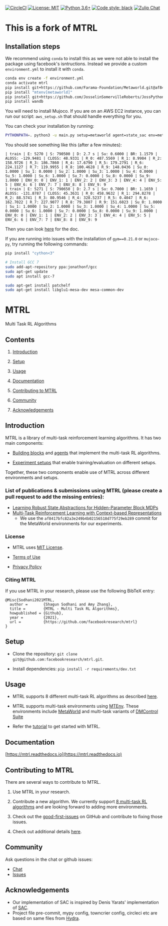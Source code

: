 [![CircleCI](https://circleci.com/gh/facebookresearch/mtrl.svg?style=svg&circle-token=8cc8eb1b9666a65e27a21c39b5d5398744365894)](https://circleci.com/gh/facebookresearch/mtrl)
[![License: MIT](https://img.shields.io/badge/License-MIT-green.svg)](https://github.com/facebookresearch/mtrl/blob/main/LICENSE)
[![Python 3.6+](https://img.shields.io/badge/python-3.6+-blue.svg)](https://www.python.org/downloads/release/python-360/)
[![Code style: black](https://img.shields.io/badge/code%20style-black-000000.svg)](https://github.com/psf/black)
[![Zulip Chat](https://img.shields.io/badge/zulip-join_chat-brightgreen.svg)](https://mtenv.zulipchat.com)

# This is a fork of MTRL

## Installation steps
We recommend using `conda` to install this as we were not able to install the package using facebook's isntructions. Instead we provide a custom `environment.yml` to install it with `conda`.
```bash
conda env create -f environment.yml
conda activate mtrl
pip install git+https://github.com/Farama-Foundation/Metaworld.git@af8417bfc82a3e249b4b02156518d775f29eb28
pip install "mtenv[metaworld]"
pip install git+https://github.com/JosselinSomervilleRoberts/JossPythonToolbox.git
pip install wandb
```

You will need to install Mujoco. If you are on an AWS EC2 instance, you can run our script: `aws_setup.sh` that should handle everything for you.

You can check your installation by running:
```bash
PYTHONPATH=. python3 -u main.py setup=metaworld agent=state_sac env=metaworld-mt10 agent.multitask.num_envs=10 agent.multitask.should_use_disentangled_alpha=True
```
You should see something like this (after a few minutes):
```
| train | E: 5270 | S: 790500 | D: 2.7 s | Su: 0.6000 | BR: 1.1579 | ALOSS: -129.9481 | CLOSS: 48.9331 | R_0: 487.5569 | R_1: 8.9984 | R_2: 158.9726 | R_3: 186.7860 | R_4: 17.6790 | R_5: 179.2791 | R_6: 224.1127 | R_7: 119.9955 | R_8: 100.4628 | R_9: 148.0436 | Su_0: 1.0000 | Su_1: 0.0000 | Su_2: 1.0000 | Su_3: 1.0000 | Su_4: 0.0000 | Su_5: 1.0000 | Su_6: 1.0000 | Su_7: 0.0000 | Su_8: 0.0000 | Su_9: 1.0000 | ENV_0: 0 | ENV_1: 1 | ENV_2: 2 | ENV_3: 3 | ENV_4: 4 | ENV_5: 5 | ENV_6: 6 | ENV_7: 7 | ENV_8: 8 | ENV_9: 9
| train | E: 5271 | S: 790650 | D: 2.7 s | Su: 0.7000 | BR: 1.1659 | ALOSS: -131.8787 | CLOSS: 45.3631 | R_0: 458.9632 | R_1: 294.8278 | R_2: 88.5741 | R_3: 80.9546 | R_4: 328.5237 | R_5: 0.4047 | R_6: 162.7022 | R_7: 227.9077 | R_8: 79.3807 | R_9: 151.6023 | Su_0: 1.0000 | Su_1: 1.0000 | Su_2: 1.0000 | Su_3: 1.0000 | Su_4: 1.0000 | Su_5: 0.0000 | Su_6: 1.0000 | Su_7: 0.0000 | Su_8: 0.0000 | Su_9: 1.0000 | ENV_0: 0 | ENV_1: 1 | ENV_2: 2 | ENV_3: 3 | ENV_4: 4 | ENV_5: 5 | ENV_6: 6 | ENV_7: 7 | ENV_8: 8 | ENV_9: 9
```

Then you can look [here](https://mtrl.readthedocs.io/en/latest/pages/tutorials/baseline.html) for the doc.

If you are running into issues with the installation of `gym==0.21.0` or `mujoco-py`, try running the following commands:

```bash
pip install "cython<3"

# Install GCC 7
sudo add-apt-repository ppa:jonathonf/gcc
sudo apt-get update
sudo apt install gcc-7

sudo apt-get install patchelf
sudo apt-get install libglu1-mesa-dev mesa-common-dev
```

# MTRL
Multi Task RL Algorithms

## Contents

1. [Introduction](#Introduction)

2. [Setup](#Setup)

3. [Usage](#Usage)

4. [Documentation](#Documentation)

5. [Contributing to MTRL](#Contributing-to-MTRL)

6. [Community](#Community)

7. [Acknowledgements](#Acknowledgements)

## Introduction

MTRL is a library of multi-task reinforcement learning algorithms. It has two main components:

* [Building blocks](https://github.com/facebookresearch/mtrl/tree/main/mtrl/agent/components) and [agents](https://github.com/facebookresearch/mtrl/tree/main/mtrl/agent) that implement the multi-task RL algorithms.

* [Experiment setups](https://github.com/facebookresearch/mtrl/tree/main/mtrl/experiment) that enable training/evaluation on different setups. 

Together, these two components enable use of MTRL across different environments and setups.

### List of publications & submissions using MTRL (please create a pull request to add the missing entries):

* [Learning Robust State Abstractions for Hidden-Parameter Block MDPs](https://arxiv.org/abs/2007.07206)
* [Multi-Task Reinforcement Learning with Context-based Representations](https://arxiv.org/abs/2102.06177)
    *  We use the `af8417bfc82a3e249b4b02156518d775f29eb289` commit for the MetaWorld environments for our experiments.

### License

* MTRL uses [MIT License](https://github.com/facebookresearch/mtrl/blob/main/LICENSE).

* [Terms of Use](https://opensource.facebook.com/legal/terms)

* [Privacy Policy](https://opensource.facebook.com/legal/privacy)

### Citing MTRL

If you use MTRL in your research, please use the following BibTeX entry:
```
@Misc{Sodhani2021MTRL,
  author =       {Shagun Sodhani and Amy Zhang},
  title =        {MTRL - Multi Task RL Algorithms},
  howpublished = {Github},
  year =         {2021},
  url =          {https://github.com/facebookresearch/mtrl}
}
```

## Setup

* Clone the repository: `git clone git@github.com:facebookresearch/mtrl.git`.

* Install dependencies: `pip install -r requirements/dev.txt`

## Usage

* MTRL supports 8 different multi-task RL algorithms as described [here](https://mtrl.readthedocs.io/en/latest/pages/tutorials/overview.html).

* MTRL supports multi-task environments using [MTEnv](https://github.com/facebookresearch/mtenv). These environments include [MetaWorld](https://meta-world.github.io/) and multi-task variants of [DMControl Suite](https://github.com/deepmind/dm_control)

* Refer the [tutorial](https://mtrl.readthedocs.io/en/latest/pages/tutorials/overview.html) to get started with MTRL.

## Documentation

[https://mtrl.readthedocs.io](https://mtrl.readthedocs.io)

## Contributing to MTRL

There are several ways to contribute to MTRL.

1. Use MTRL in your research.

2. Contribute a new algorithm. We currently support [8 multi-task RL algorithms](https://mtrl.readthedocs.io/en/latest/pages/algorithms/supported.html) and are looking forward to adding more environments.

3. Check out the [good-first-issues](https://github.com/facebookresearch/mtrl/pulls?q=is%3Apr+is%3Aopen+label%3A%22good+first+issue%22) on GitHub and contribute to fixing those issues.

4. Check out additional details [here](https://github.com/facebookresearch/mtrl/blob/main/.github/CONTRIBUTING.md).

## Community

Ask questions in the chat or github issues:
* [Chat](https://mtenv.zulipchat.com)
* [Issues](https://github.com/facebookresearch/mtrl/issues)

## Acknowledgements

* Our implementation of SAC is inspired by Denis Yarats' implementation of [SAC](https://github.com/denisyarats/pytorch_sac).
* Project file pre-commit, mypy config, towncrier config, circleci etc are based on same files from [Hydra](https://github.com/facebookresearch/hydra).

